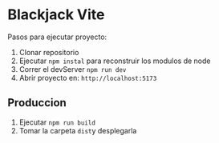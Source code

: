 # Blackjack Vite

Pasos para ejecutar proyecto:

1. Clonar repositorio
2. Ejecutar ``npm instal`` para reconstruir los modulos de node
3. Correr el devServer ```npm run dev```
4. Abrir proyecto en: ```http://localhost:5173```

## Produccion

1. Ejecutar ```npm run build```
2. Tomar la carpeta ```dist```y desplegarla